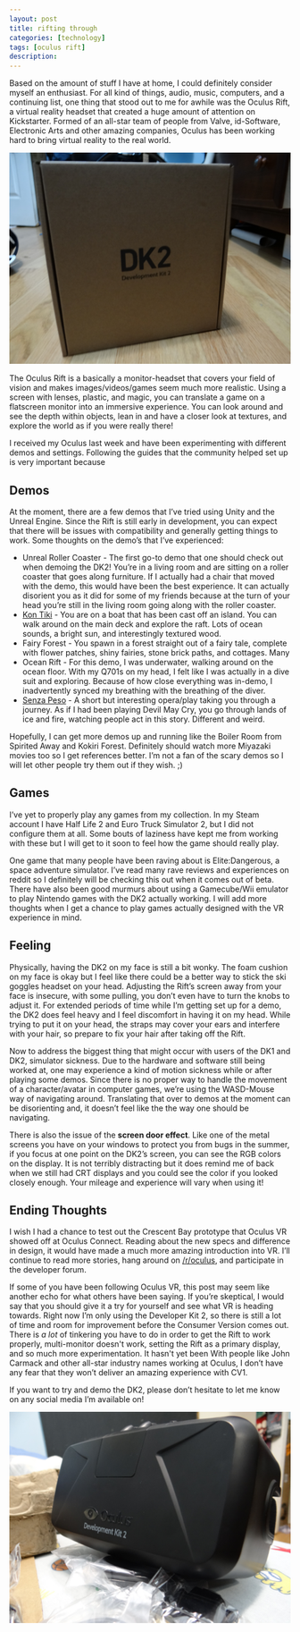 ```yaml
---
layout: post
title: rifting through
categories: [technology]
tags: [oculus rift]
description: 
---
```



Based on the amount of stuff I have at home, I could definitely consider myself an enthusiast. For all kind of things, audio, music, computers, and a continuing list, one thing that stood out to me for awhile was the Oculus Rift, a virtual reality headset that created a huge amount of attention on Kickstarter. Formed of an all-star team of people from Valve, id-Software, Electronic Arts and other amazing companies, Oculus has been working hard to bring virtual reality to the real world.

<img src="/images/dkTWO.JPG" />

The Oculus Rift is a basically a monitor-headset that covers your field of vision and makes images/videos/games seem much more realistic. Using a screen with lenses, plastic, and magic, you can translate a game on a flatscreen monitor into an immersive experience. You can look around and see the depth within objects, lean in and have a closer look at textures, and explore the world as if you were really there!

I received my Oculus last week and have been experimenting with different demos and settings. Following the guides that the community helped set up is very important because 

<h2>Demos</h2>
At the moment, there are a few demos that I’ve tried using Unity and the Unreal Engine. Since the Rift is still early in development, you can expect that there will be issues with compatibility and generally getting things to work. Some thoughts on the demo’s that I’ve experienced:
<ul>
	<li>Unreal Roller Coaster - The first go-to demo that one should check out when demoing the DK2! You’re in a living room and are sitting on a roller coaster that goes along furniture. If I actually had a chair that moved with the demo, this would have been the best experience. It can actually disorient you as it did for some of my friends because at the turn of your head you’re still in the living room going along with the roller coaster.</li>
	<li><a href="https://developer.oculusvr.com/forums/viewtopic.php?t=9135">Kon Tiki</a> - You are on a boat that has been cast off an island. You can walk around on the main deck and explore the raft. Lots of ocean sounds, a bright sun, and interestingly textured wood.</li>
	<li>Fairy Forest - You spawn in a forest straight out of a fairy tale, complete with flower patches, shiny fairies, stone brick paths, and cottages. Many</li>
	<li>Ocean Rift - For this demo, I was underwater, walking around on the ocean floor. With my Q701s on my head, I felt like I was actually in a dive suit and exploring. Because of how close everything was in-demo, I inadvertently synced my breathing with the breathing of the diver.</li>
	<li><a href="https://www.reddit.com/r/oculus/comments/2fdbzf/senza_peso_dk2_is_out_link/">Senza Peso</a> - A short but interesting opera/play taking you through a journey. As if I had been playing Devil May Cry, you go through lands of ice and fire, watching people act in this story. Different and weird.</li>
</ul>
Hopefully, I can get more demos up and running like the Boiler Room from Spirited Away and Kokiri Forest. Definitely should watch more Miyazaki movies too so I get references better. I’m not a fan of the scary demos so I will let other people try them out if they wish. ;)

<h2>Games</h2>
I’ve yet to properly play any games from my collection. In my Steam account I have Half Life 2 and Euro Truck Simulator 2, but I did not configure them at all. Some bouts of laziness have kept me from working with these but I will get to it soon to feel how the game should really play.

One game that many people have been raving about is Elite:Dangerous, a space adventure simulator. I’ve read many rave reviews and experiences on reddit so I definitely will be checking this out when it comes out of beta. There have also been good murmurs about using a Gamecube/Wii emulator to play Nintendo games with the DK2 actually working. I will add more thoughts when I get a chance to play games actually designed with the VR experience in mind.

<h2>Feeling</h2>
Physically, having the DK2 on my face is still a bit wonky. The foam cushion on my face is okay but I feel like there could be a better way to stick the ski goggles headset on your head. Adjusting the Rift’s screen away from your face is insecure, with some pulling, you don’t even have to turn the knobs to adjust it. For extended periods of time while I’m getting set up for a demo, the DK2 does feel heavy and I feel discomfort in having it on my head. While trying to put it on your head, the straps may cover your ears and interfere with your hair, so prepare to fix your hair after taking off the Rift.

Now to address the biggest thing that might occur with users of the DK1 and DK2, simulator sickness. Due to the hardware and software still being worked at, one may experience a kind of motion sickness while or after playing some demos. Since there is no proper way to handle the movement of a character/avatar in computer games, we’re using the WASD-Mouse way of navigating around. Translating that over to demos at the moment can be disorienting and, it doesn’t feel like the the way one should be navigating.

There is also the issue of the <strong>screen door effect</strong>. Like one of the metal screens you have on your windows to protect you from bugs in the summer, if you focus at one point on the DK2’s screen, you can see the RGB colors on the display. It is not terribly distracting but it does remind me of back when we still had CRT displays and you could see the color if you looked closely enough. Your mileage and experience will vary when using it!

<h2>Ending Thoughts </h2>
I wish I had a chance to test out the Crescent Bay prototype that Oculus VR showed off at Oculus Connect. Reading about the new specs and difference in design, it would have made a much more amazing introduction into VR. I’ll continue to read more stories, hang around on <a href="https://www.reddit.com/r/oculus/">/r/oculus</a>, and participate in the developer forum.

If some of you have been following Oculus VR, this post may seem like another echo for what others have been saying. If you’re skeptical, I would say that you should give it a try for yourself and see what VR is heading towards. Right now I’m only using the Developer Kit 2, so there is still a lot of time and room for improvement before the Consumer Version comes out. There is <em>a lot</em> of tinkering you have to do in order to get the Rift to work properly, multi-monitor doesn't work, setting the Rift as a primary display, and so much more experimentation. It hasn't yet been  With people like John Carmack and other all-star industry names working at Oculus, I don’t have any fear that they won’t deliver an amazing experience with CV1.

If you want to try and demo the DK2, please don’t hesitate to let me know on any social media I’m available on!

<img src="/images/rift.JPG" />